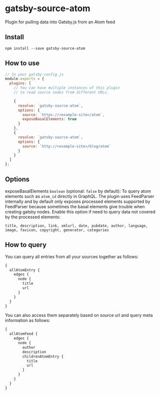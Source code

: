 # gatsby-source-atom

Plugin for pulling data into Gatsby.js from an Atom feed

## Install

`npm install --save gatsby-source-atom`

## How to use

```javascript
// In your gatsby-config.js
module.exports = {
  plugins: [
    // You can have multiple instances of this plugin
    // to read source nodes from different URLs.

    {
      resolve: `gatsby-source-atom`,
      options: {
        source: `https://<example-site>/atom`,
        exposeBasalElements: true
      }
    },
    {
      resolve: `gatsby-source-atom`,
      options: {
        source: `http://<example-site>/blog/atom`
      }
    }
  ]
};
```

## Options

exposeBasalElements `boolean` (optional: `false` by default): To query atom elements such as `atom_id` directly in GraphQL.
The plugin uses FeedParser internally and by default only exposes processed elements supported by FeedParser because sometimes the basal elements give trouble when creating gatsby nodes. Enable this option if need to query data not covered by the processed elements:

`title, description, link, xmlurl, date, pubdate, author, language, image, favicon, copyright, generator, categories`

## How to query

You can query all entries from all your sources together as follows:

```graphql
{
  allAtomEntry {
    edges {
      node {
        title
        url
      }
    }
  }
}
```

You can also access them separately based on source url and query meta information as follows:

```graphql
{
  allAtomFeed {
    edges {
      node {
        author
        description
        childrenAtomEntry {
          title
          url
        }
      }
    }
  }
}
```
